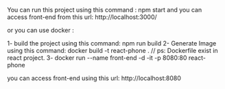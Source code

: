 You can run this project using this command : npm start and you can access front-end from this url: http://localhost:3000/

or you can use docker : 

1- build the project using this command:  npm run build
2- Generate Image using this command: docker build -t react-phone . // ps: Dockerfile exist in react project.
3- docker run --name front-end -d -it -p 8080:80   react-phone

you can access front-end using this url: http://localhost:8080
